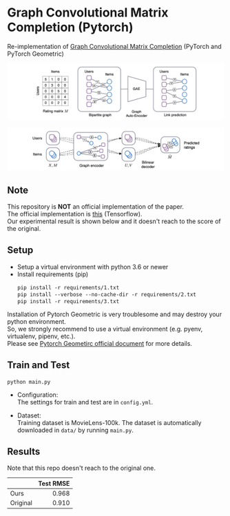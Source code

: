 # Graph Convolutional Matrix Completion (Pytorch)
Re-implementation of [Graph Convolutional Matrix Completion](https://arxiv.org/abs/1706.02263) (PyTorch and PyTorch Geometric)

![overview](./figs/overview.png)

![approach](./figs/approach.png)

## Note
This repository is **NOT** an official implementation of the paper.  
The official implementation is [this](https://github.com/riannevdberg/gc-mc) (Tensorflow).  
Our experimental result is shown below and it doesn't reach to the score of the original.

## Setup
- Setup a virtual environment with python 3.6 or newer
- Install requirements (pip)
  ```
  pip install -r requirements/1.txt
  pip install --verbose --no-cache-dir -r requirements/2.txt
  pip install -r requirements/3.txt
  ```
Installation of Pytorch Geometric is very troublesome and may destroy your python environment.  
So, we strongly recommend to use a virtual environment (e.g. pyenv, virtualenv, pipenv, etc.).  
Please see [Pytorch Geometirc official document](https://rusty1s.github.io/pytorch_geometric/build/html/notes/installation.html) for more details.  


## Train and Test
```
python main.py
```
- Configuration:  
The settings for train and test are in `config.yml`.  

- Dataset:  
Training dataset is MovieLens-100k.
The dataset is automatically downloaded in `data/` by running `main.py`.


## Results
Note that this repo doesn't reach to the original one.

| | Test RMSE |
|:--|--:|
| Ours | 0.968 |
| Original | 0.910 |

